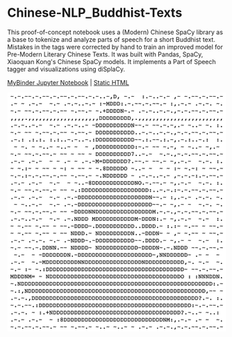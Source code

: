 # Chinese-NLP_Buddhist-Texts
This proof-of-concept notebook uses a (Modern) Chinese SpaCy library as a base to tokenize and analyze parts of speech for a short Buddhist text. Mistakes in the tags were corrected by hand to train an improved model for Pre-Modern Literary Chinese Texts. It was built with Pandas, SpaCy, Xiaoquan Kong's Chinese SpaCy models. It implements a Part of Speech tagger and visualizations using diSplaCy.

[MyBinder Jupyter Notebook](https://mybinder.org/v2/gh/catshowjudge/Chinese-NLP_Buddhist-Texts/master?filepath=Computational-Linguistics_Buddhist-Texts_Chinese-NLP-Pandas-SpaCy-displaCy.ipynb) | [Static HTML](https://catshowjudge.github.io/Chinese-NLP_Buddhist-Texts/Computational-Linguistics_Buddhist-Texts_Chinese-NLP-Pandas-SpaCy-displaCy-1.htm)

![](ASCII_Buddha.png)
